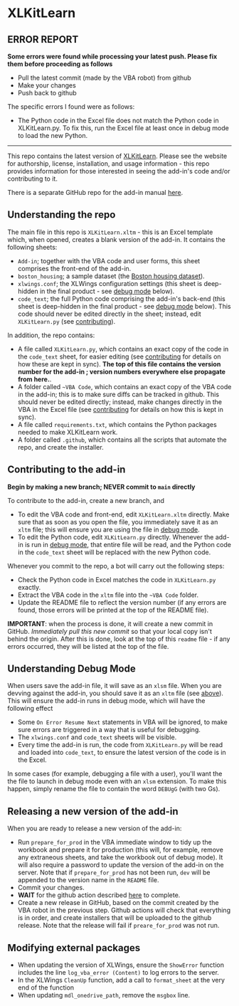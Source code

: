 # XLKitLearn
## ERROR REPORT
**Some errors were found while processing your latest push. Please fix them before proceeding as follows**
  - Pull the latest commit (made by the VBA robot) from github
  - Make your changes
  - Push back to github

The specific errors I found were as follows:
  - The Python code in the Excel file does not match the Python code in XLKitLearn.py. To fix this, run the Excel file at least once in debug mode to load the new Python.
---
<!-- DO ***NOT*** EDIT ANYTHING ABOVE THIS LINE, INCLUDING THIS COMMENT -->

This repo contains the latest version of [XLKitLearn](https://www.xlkitlearn.com). Please see the website for authorship, license, installation, and usage information - this repo provides information for those interested in seeing the add-in's code and/or contributing to it.

There is a separate GitHub repo for the add-in manual [here](https://github.com/danguetta/XLKitLearn_docs).

## Understanding the repo

The main file in this repo is `XLKitLearn.xltm` - this is an Excel template which, when opened, creates a blank version of the add-in. It contains the following sheets:
  - `Add-in`; together with the VBA code and user forms, this sheet comprises the front-end of the add-in.
  - `boston_housing`; a sample dataset (the [Boston housing dataset](http://lib.stat.cmu.edu/datasets/boston)).
  - `xlwings.conf`; the XLWings configuration settings (this sheet is deep-hidden in the final product - see [debug mode](#understanding-debug-mode) below).
  - `code_text`; the full Python code comprising the add-in's back-end (this sheet is deep-hidden in the final product - see [debug mode](#understanding-debug-mode) below). This code should never be edited directly in the sheet; instead, edit `XLKitLearn.py` (see [contributing](#contributing-to-the-add-in)).

In addition, the repo contains:
  - A file called `XLKitLearn.py`, which contains an exact copy of the code in the `code_text` sheet, for easier editing (see [contributing](#contributing-to-the-add-in) for details on how these are kept in sync). **The top of this file contains the version number for the add-in ; version numbers everywhere else propagate from here.**.
  - A folder called `~VBA Code`, which contains an exact copy of the VBA code in the add-in; this is to make sure diffs can be tracked in github. This should never be edited directly; instead, make changes directly in the VBA in the Excel file (see [contributing](#contributing-to-the-add-in) for details on how this is kept in sync).
  - A file called `requirements.txt`, which contains the Python packages needed to make XLKitLearn work.
  - A folder called `.github`, which contains all the scripts that automate the repo, and create the installer.

## Contributing to the add-in

**Begin by making a new branch; NEVER commit to `main` directly** 

To contribute to the add-in, create a new branch, and
  - To edit the VBA code and front-end, edit `XLKitLearn.xltm` directly. Make sure that as soon as you open the file, you immediately save it as an `xltm` file; this will ensure you are using the file in [debug mode](#understanding-debug-mode).
  - To edit the Python code, edit `XLKitLearn.py` directly. Whenever the add-in is run in [debug mode](#understanding-debug-mode), that entire file will be read, and the Python code in the `code_text` sheet will be replaced with the new Python code.

Whenever you commit to the repo, a bot will carry out the following steps:
  - Check the Python code in Excel matches the code in `XLKitLearn.py` exactly.
  - Extract the VBA code in the `xltm` file into the `~VBA Code` folder.
  - Update the README file to reflect the version number (if any errors are found, those errors will be printed at the top of the README file).

**IMPORTANT**: when the process is done, it will create a new commit in GitHub. *Immediately pull this new commit* so that your local copy isn't behind the origin. After this is done, look at the top of this `readme` file - if any errors occurred, they will be listed at the top of the file.

## Understanding Debug Mode

When users save the add-in file, it will save as an `xlsm` file. When you are devving against the add-in, you should save it as an `xltm` file (see [above](#contributing-to-the-add-in)). This will ensure the add-in runs in debug mode, which will have the following effect
  - Some `On Error Resume Next` statements in VBA will be ignored, to make sure errors are triggered in a way that is useful for debugging.
  - The `xlwings.conf` and `code_text` sheets will be visible.
  - Every time the add-in is run, the code from `XLKitLearn.py` will be read and loaded into `code_text`, to ensure the latest version of the code is in the Excel.

In some cases (for example, debugging a file with a user), you'll want the the file to launch in debug mode even with an `xlsm` extension. To make this happen, simply rename the file to contain the word `DEBUgG` (with two Gs).

## Releasing a new version of the add-in

When you are ready to release a new version of the add-in:
  - Run `prepare_for_prod` in the VBA immediate window to tidy up the workbook and prepare it for production (this will, for example, remove any extraneous sheets, and take the workbook out of debug mode). It will also require a password to update the version of the add-in on the server. Note that if `prepare_for_prod` has not been run, `dev` will be appended to the version name in the `README` file.
  - Commit your changes.
  - **WAIT** for the github action described [here](#contributing-to-the-add-in) to complete.
  - Create a new release in GitHub, based on the commit created by the VBA robot in the previous step. Github actions will check that everything is in order, and create installers that will be uploaded to the github release. Note that the release will fail if `preare_for_prod` was not run.
  
## Modifying external packages

  - When updating the version of XLWings, ensure the `ShowError` function includes the line `log_vba_error (Content)` to log errors to the server.
  - In the XLWings `CleanUp` function, add a call to `format_sheet` at the very end of the function
  - When updating `mdl_onedrive_path`, remove the `msgbox` line.